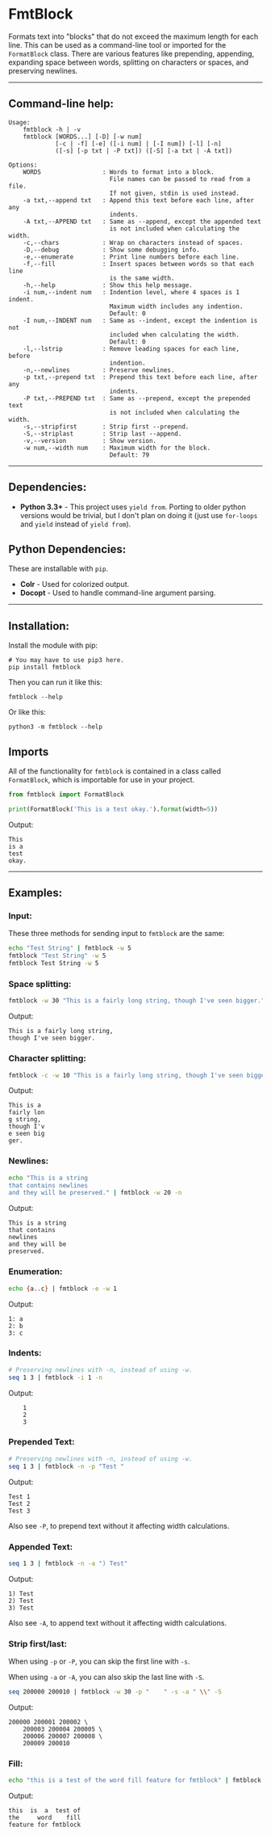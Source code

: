 # FmtBlock

Formats text into "blocks" that do not exceed the maximum length for each line.
This can be used as a command-line tool or imported for the `FormatBlock`
class. There are various features like prepending, appending,
expanding space between words, splitting on characters or spaces, and
preserving newlines.

_______________________________________________________________________________

## Command-line help:

```
Usage:
    fmtblock -h | -v
    fmtblock [WORDS...] [-D] [-w num]
             [-c | -f] [-e] ([-i num] | [-I num]) [-l] [-n]
             ([-s] [-p txt | -P txt]) ([-S] [-a txt | -A txt])

Options:
    WORDS                 : Words to format into a block.
                            File names can be passed to read from a file.
                            If not given, stdin is used instead.
    -a txt,--append txt   : Append this text before each line, after any
                            indents.
    -A txt,--APPEND txt   : Same as --append, except the appended text
                            is not included when calculating the width.
    -c,--chars            : Wrap on characters instead of spaces.
    -D,--debug            : Show some debugging info.
    -e,--enumerate        : Print line numbers before each line.
    -f,--fill             : Insert spaces between words so that each line
                            is the same width.
    -h,--help             : Show this help message.
    -i num,--indent num   : Indention level, where 4 spaces is 1 indent.
                            Maximum width includes any indention.
                            Default: 0
    -I num,--INDENT num   : Same as --indent, except the indention is not
                            included when calculating the width.
                            Default: 0
    -l,--lstrip           : Remove leading spaces for each line, before
                            indention.
    -n,--newlines         : Preserve newlines.
    -p txt,--prepend txt  : Prepend this text before each line, after any
                            indents.
    -P txt,--PREPEND txt  : Same as --prepend, except the prepended text
                            is not included when calculating the width.
    -s,--stripfirst       : Strip first --prepend.
    -S,--striplast        : Strip last --append.
    -v,--version          : Show version.
    -w num,--width num    : Maximum width for the block.
                            Default: 79
```

_______________________________________________________________________________

## Dependencies:

* **Python 3.3+** - This project uses `yield from`. Porting to older python
versions would be trivial, but I don't plan on doing it (just use `for-loops`
and `yield` instead of `yield from`).

## Python Dependencies:

These are installable with `pip`.

* **Colr** - Used for colorized output.
* **Docopt** - Used to handle command-line argument parsing.

_______________________________________________________________________________

## Installation:

Install the module with pip:
```
# You may have to use pip3 here.
pip install fmtblock
```

Then you can run it like this:
```
fmtblock --help
```

Or like this:
```
python3 -m fmtblock --help
```

## Imports

All of the functionality for `fmtblock` is contained in a class called
`FormatBlock`, which is importable for use in your project.

```python
from fmtblock import FormatBlock

print(FormatBlock('This is a test okay.').format(width=5))
```

Output:
```
This
is a
test
okay.
```
______________________________________________________________________________

## Examples:

### Input:

These three methods for sending input to `fmtblock` are the same:
```bash
echo "Test String" | fmtblock -w 5
fmtblock "Test String" -w 5
fmtblock Test String -w 5
```

### Space splitting:
```bash
fmtblock -w 30 "This is a fairly long string, though I've seen bigger."
```

Output:
```
This is a fairly long string,
though I've seen bigger.
```

### Character splitting:
```bash
fmtblock -c -w 10 "This is a fairly long string, though I've seen bigger."
```

Output:
```
This is a
fairly lon
g string,
though I'v
e seen big
ger.
```

### Newlines:
```bash
echo "This is a string
that contains newlines
and they will be preserved." | fmtblock -w 20 -n
```

Output:
```
This is a string
that contains
newlines
and they will be
preserved.
```

### Enumeration:
```bash
echo {a..c} | fmtblock -e -w 1
```

Output:
```
1: a
2: b
3: c
```

### Indents:
```bash
# Preserving newlines with -n, instead of using -w.
seq 1 3 | fmtblock -i 1 -n
```

Output:

```
    1
    2
    3
```

### Prepended Text:
```bash
# Preserving newlines with -n, instead of using -w.
seq 1 3 | fmtblock -n -p "Test "
```

Output:
```
Test 1
Test 2
Test 3
```

Also see `-P`, to prepend text without it affecting width calculations.

### Appended Text:
```bash
seq 1 3 | fmtblock -n -a ") Test"
```

Output:
```
1) Test
2) Test
3) Test
```

Also see `-A`, to append text without it affecting width calculations.

### Strip first/last:
When using `-p` or `-P`, you can skip the first line with `-s`.

When using `-a` or `-A`, you can also skip the last line with `-S`.
```bash
seq 200000 200010 | fmtblock -w 30 -p "    " -s -a " \\" -S
```

Output:
```
200000 200001 200002 \
    200003 200004 200005 \
    200006 200007 200008 \
    200009 200010
```

### Fill:
```bash
echo "this is a test of the word fill feature for fmtblock" | fmtblock -w 20 -f
```

Output:
```
this  is  a  test of
the     word    fill
feature for fmtblock
```
